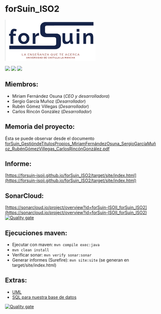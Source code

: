 # forSuin_ISO2
<img src="extras/logo_forSuin.png" alt="drawing" width="300"/>   
<p float="left">
<img src="https://img.shields.io/badge/Desarrollo%20con%20calidad-%F0%9F%91%8D-green.svg"/> <img src="https://img.shields.io/badge/Desarrollo%20mantenible-%F0%9F%91%8D-green.svg"/> <img src="https://img.shields.io/badge/UCLM-Ready-red.svg"/>
</p>

## Miembros:
- Miriam Fernández Osuna (*CEO y desarrolladora*)
- Sergio García Muñoz (*Desarrollador*)
- Rubén Gómez Villegas (*Desarrollador*)
- Carlos Rincón González (*Desarrollador*)

## Memoria del proyecto:
Ésta se puede observar desde el documento [forSuin_GestióndeTitulosPropios_MiriamFernándezOsuna_SergioGarcíaMuñoz_RubénGómezVillegas_CarlosRincónGonzález.pdf](extras/forSuin_GestióndeTitulosPropios_MiriamFernándezOsuna_SergioGarcíaMuñoz_RubénGómezVillegas_CarlosRincónGonzález.pdf)

## Informe:
[https://forsuin-isoii.github.io/forSuin_ISO2/target/site/index.html](https://forsuin-isoii.github.io/forSuin_ISO2/target/site/index.html)

## SonarCloud:
[https://sonarcloud.io/project/overview?id=forSuin-ISOII_forSuin_ISO2](https://sonarcloud.io/project/overview?id=forSuin-ISOII_forSuin_ISO2)   
[![Quality gate](https://sonarcloud.io/api/project_badges/quality_gate?project=forSuin-ISOII_forSuin_ISO2)](https://sonarcloud.io/summary/new_code?id=forSuin-ISOII_forSuin_ISO2)

## Ejecuciones maven:
- Ejecutar con maven: `mvn compile exec:java`
- `mvn clean install`
- Verificar sonar: `mvn verify sonar:sonar`
- Generar informes (Surefire): `mvn site:site` (se generan en target/site/index.html)

## Extras:
- [UML](extras/TitulosPropiosUCLM2022.vpp)
- [SQL para nuestra base de datos](extras/forsuin.sql)

[![Quality gate](https://sonarcloud.io/api/project_badges/quality_gate?project=forSuin-ISOII_forSuin_ISO2)](https://sonarcloud.io/summary/new_code?id=forSuin-ISOII_forSuin_ISO2)
